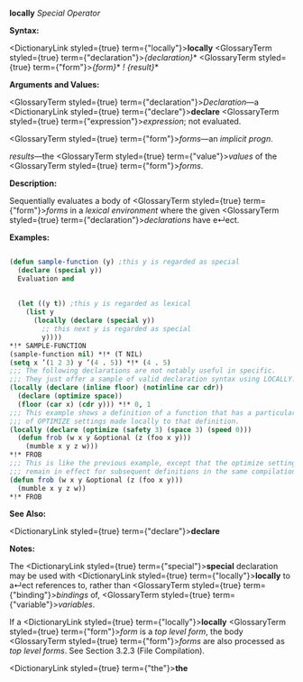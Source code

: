 **locally** *Special Operator* 



**Syntax:** 



<DictionaryLink styled={true} term={"locally"}><b>locally</b></DictionaryLink> <GlossaryTerm styled={true} term={"declaration"}><i>\{declaration\}</i></GlossaryTerm>\* <GlossaryTerm styled={true} term={"form"}><i>\{form\}</i></GlossaryTerm>\* *! \{result\}*\* 



**Arguments and Values:** 



<GlossaryTerm styled={true} term={"declaration"}><i>Declaration</i></GlossaryTerm>—a <DictionaryLink styled={true} term={"declare"}><b>declare</b></DictionaryLink> <GlossaryTerm styled={true} term={"expression"}><i>expression</i></GlossaryTerm>; not evaluated. 



<GlossaryTerm styled={true} term={"form"}><i>forms</i></GlossaryTerm>—an *implicit progn*. 



*results*—the <GlossaryTerm styled={true} term={"value"}><i>values</i></GlossaryTerm> of the <GlossaryTerm styled={true} term={"form"}><i>forms</i></GlossaryTerm>. 



**Description:** 



Sequentially evaluates a body of <GlossaryTerm styled={true} term={"form"}><i>forms</i></GlossaryTerm> in a *lexical environment* where the given <GlossaryTerm styled={true} term={"declaration"}><i>declarations</i></GlossaryTerm> have e↵ect. 



**Examples:**
```lisp

(defun sample-function (y) ;this y is regarded as special 
  (declare (special y)) 
  Evaluation and 
  
  
  (let ((y t)) ;this y is regarded as lexical 
    (list y 
	  (locally (declare (special y)) 
	    ;; this next y is regarded as special 
	    y)))) 
*!* SAMPLE-FUNCTION 
(sample-function nil) *!* (T NIL) 
(setq x ’(1 2 3) y ’(4 . 5)) *!* (4 . 5) 
;;; The following declarations are not notably useful in specific. 
;;; They just offer a sample of valid declaration syntax using LOCALLY. 
(locally (declare (inline floor) (notinline car cdr)) 
  (declare (optimize space)) 
  (floor (car x) (cdr y))) *!* 0, 1 
;;; This example shows a definition of a function that has a particular set 
;;; of OPTIMIZE settings made locally to that definition. 
(locally (declare (optimize (safety 3) (space 3) (speed 0))) 
  (defun frob (w x y &optional (z (foo x y))) 
    (mumble x y z w))) 
*!* FROB 
;;; This is like the previous example, except that the optimize settings 
;;; remain in effect for subsequent definitions in the same compilation unit. (declaim (optimize (safety 3) (space 3) (speed 0))) 
(defun frob (w x y &optional (z (foo x y))) 
  (mumble x y z w)) 
*!* FROB 

```
**See Also:** 



<DictionaryLink styled={true} term={"declare"}><b>declare</b></DictionaryLink> 



**Notes:** 



The <DictionaryLink styled={true} term={"special"}><b>special</b></DictionaryLink> declaration may be used with <DictionaryLink styled={true} term={"locally"}><b>locally</b></DictionaryLink> to a↵ect references to, rather than <GlossaryTerm styled={true} term={"binding"}><i>bindings</i></GlossaryTerm> of, <GlossaryTerm styled={true} term={"variable"}><i>variables</i></GlossaryTerm>. 



If a <DictionaryLink styled={true} term={"locally"}><b>locally</b></DictionaryLink> <GlossaryTerm styled={true} term={"form"}><i>form</i></GlossaryTerm> is a *top level form*, the body <GlossaryTerm styled={true} term={"form"}><i>forms</i></GlossaryTerm> are also processed as *top level forms*. See Section 3.2.3 (File Compilation). 







 



 



<DictionaryLink styled={true} term={"the"}><b>the</b></DictionaryLink> 



